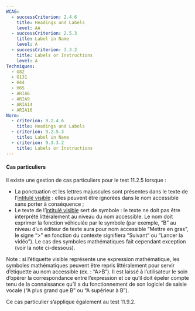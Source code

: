 ```yaml
---
WCAG:
  - successCriterion: 2.4.6
    title: Headings and Labels
    level: AA
  - successCriterion: 2.5.3
    title: Label in Name
    level: A
  - successCriterion: 3.3.2
    title: Labels or Instructions
    level: A
Techniques:
  - G82
  - G131
  - H44
  - H65
  - ARIA6
  - ARIA9
  - ARIA14
  - ARIA16
Norm:
  - criterion: 9.2.4.6
    title: Headings and Labels
  - criterion: 9.2.5.3
    title: Label in Name
  - criterion: 9.3.3.2
    title: Labels or Instructions
---
```


#### Cas particuliers

Il existe une gestion de cas particuliers pour le test 11.2.5 lorsque :

- La ponctuation et les lettres majuscules sont présentes dans le texte de l’[intitulé visible](#intitule-visible) : elles peuvent être ignorées dans le nom accessible sans porter à conséquence ;
- Le texte de l’[intitulé visible](#intitule-visible) sert de symbole : le texte ne doit pas être interprété littéralement au niveau du nom accessible. Le nom doit exprimer la fonction véhiculée par le symbole (par exemple, “B” au niveau d’un éditeur de texte aura pour nom accessible “Mettre en gras”, le signe “>” en fonction du contexte signifiera “Suivant” ou “Lancer la vidéo”). Le cas des symboles mathématiques fait cependant exception (voir la note ci-dessous).

Note : si l’étiquette visible représente une expression mathématique, les symboles mathématiques peuvent être repris littéralement pour servir d’étiquette au nom accessible (ex. : “A>B”). Il est laissé à l’utilisateur le soin d’opérer la correspondance entre l’expression et ce qu’il doit épeler compte tenu de la connaissance qu’il a du fonctionnement de son logiciel de saisie vocale (“A plus grand que B” ou “A supérieur à B”).

Ce cas particulier s’applique également au test 11.9.2.
